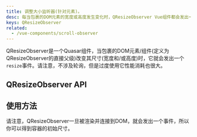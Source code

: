```yaml
---
title: 调整大小监听器(针对元素)。
desc: 每当包裹的DOM元素的宽度或高度发生变化时，QResizeObserver Vue组件都会发出一个 'resize'(调整大小)事件。
keys: QResizeObserver
related:
  - /vue-components/scroll-observer
---
```

QResizeObserver是一个Quasar组件，当包裹的DOM元素/组件(定义为QResizeObserver的直接父级)改变其尺寸(宽度和/或高度)时，它就会发出一个`resize`事件。请注意，不涉及轮询，但是过度使用它性能消耗也很大。


## QResizeObserver API

<doc-api file="QResizeObserver" />

## 使用方法

<doc-example title="基础" file="QResizeObserver/Basic" />

请注意，QResizeObserver一旦被渲染并连接到DOM，就会发出一个事件，所以你可以得到容器的初始尺寸。
